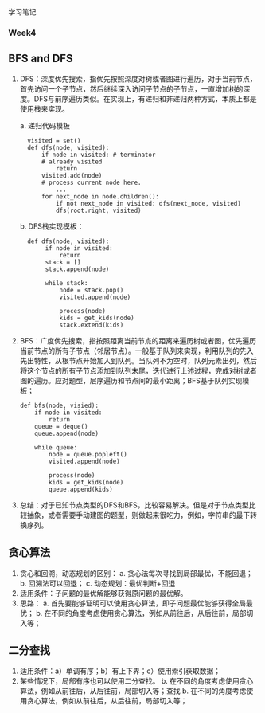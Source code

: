学习笔记
### Week4
## BFS and DFS
1. DFS：深度优先搜索，指优先按照深度对树或者图进行遍历，对于当前节点，首先访问一个子节点，然后继续深入访问子节点的子节点，一直增加树的深度。DFS与前序遍历类似。在实现上，有递归和非递归两种方式，本质上都是使用栈来实现。
	
	a. 递归代码模板
	  ```
	    visited = set()
		def dfs(node, visited):
			if node in visited: # terminator
			# already visited
				return
			visited.add(node)
			# process current node here.
				...
			for next_node in node.children():
				if not next_node in visited: dfs(next_node, visited)
		  		dfs(root.right, visited)

	  ```
	b. DFS栈实现模板：
	  ```
		def dfs(node, visited):
			 if node in visited:
				 return
			 stack = []
			 stack.append(node)

			 while stack:
			   	 node = stack.pop()
				 visited.append(node)

				 process(node)
				 kids = get_kids(node)
				 stack.extend(kids)
	```
	
2. BFS：广度优先搜索，指按照距离当前节点的距离来遍历树或者图，优先遍历当前节点的所有子节点（邻居节点）。一般基于队列来实现，利用队列的先入先出特性，从根节点开始加入到队列。当队列不为空时，队列元素出列，然后将这个节点的所有子节点添加到队列末尾，迭代进行上述过程，完成对树或者图的遍历。应对题型，层序遍历和节点间的最小距离；BFS基于队列实现模板；
	```
	def bfs(node, visied):
		if node in visited:
			return
		queue = deque()
		queue.append(node)
		
		while queue:
			node = queue.popleft()
			visited.append(node)
			
			process(node)
			kids = get_kids(node)
			queue.append(kids)
	```
3. 总结：对于已知节点类型的DFS和BFS，比较容易解决。但是对于节点类型比较抽象，或者需要手动建图的题型，则做起来很吃力，例如，字符串的最下转换序列。
## 贪心算法
1. 贪心和回溯，动态规划的区别：
	a. 贪心法每次寻找到局部最优，不能回退；
	b. 回溯法可以回退；
	c. 动态规划：最优判断+回退
2. 适用条件：子问题的最优解能够获得原问题的最优解。
3. 思路：
	a. 首先要能够证明可以使用贪心算法，即子问题最优能够获得全局最优；
	b. 在不同的角度考虑使用贪心算法，例如从前往后，从后往前，局部切入等；
## 二分查找
1. 适用条件：a）单调有序；b）有上下界；c）使用索引获取数据；
2. 某些情况下，局部有序也可以使用二分查找。
	b. 在不同的角度考虑使用贪心算法，例如从前往后，从后往前，局部切入等；查找
	b. 在不同的角度考虑使用贪心算法，例如从前往后，从后往前，局部切入等；
